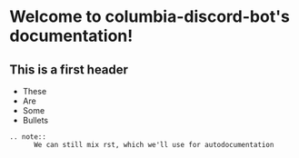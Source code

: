 # Welcome to columbia-discord-bot's documentation!


## This is a first header


- These
- Are
- Some
- Bullets

```eval_rst
.. note::
      We can still mix rst, which we'll use for autodocumentation
```